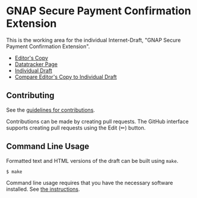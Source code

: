 # GNAP Secure Payment Confirmation Extension

This is the working area for the individual Internet-Draft, "GNAP Secure Payment Confirmation Extension".

* [Editor's Copy](https://fynbos-dev.github.io/gnap-spc-extension/#go.draft-ozdemir-gnap-spc-extension.html)
* [Datatracker Page](https://datatracker.ietf.org/doc/draft-ozdemir-gnap-spc-extension)
* [Individual Draft](https://datatracker.ietf.org/doc/html/draft-ozdemir-gnap-spc-extension)
* [Compare Editor's Copy to Individual Draft](https://fynbos-dev.github.io/gnap-spc-extension/#go.draft-ozdemir-gnap-spc-extension.diff)


## Contributing

See the
[guidelines for contributions](https://github.com/fynbos-dev/gnap-spc-extension/blob//CONTRIBUTING.md).

Contributions can be made by creating pull requests.
The GitHub interface supports creating pull requests using the Edit (✏) button.


## Command Line Usage

Formatted text and HTML versions of the draft can be built using `make`.

```sh
$ make
```

Command line usage requires that you have the necessary software installed.  See
[the instructions](https://github.com/martinthomson/i-d-template/blob/main/doc/SETUP.md).

